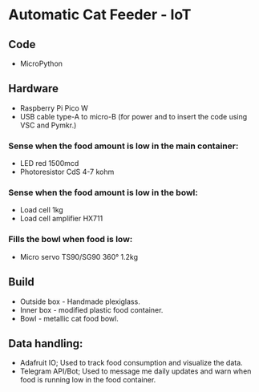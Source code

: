 # Automatic Cat Feeder - IoT

## Code
- MicroPython

## Hardware
- Raspberry Pi Pico W
- USB cable type-A to micro-B (for power and to insert the code using VSC and Pymkr.)
  
### Sense when the food amount is low in the main container:
- LED red 1500mcd
- Photoresistor CdS 4-7 kohm
  
### Sense when the food amount is low in the bowl:
- Load cell 1kg
- Load cell amplifier HX711

### Fills the bowl when food is low:
- Micro servo TS90/SG90 360° 1.2kg

## Build
- Outside box - Handmade plexiglass.
- Inner box - modified plastic food container.
- Bowl - metallic cat food bowl.

## Data handling:
- Adafruit IO;
  Used to track food consumption and visualize the data.
- Telegram API/Bot;
  Used to message me daily updates and warn when food is running low in the food container.
